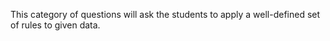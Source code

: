 This category of questions will ask the students to apply a well-defined set of rules to given data.
